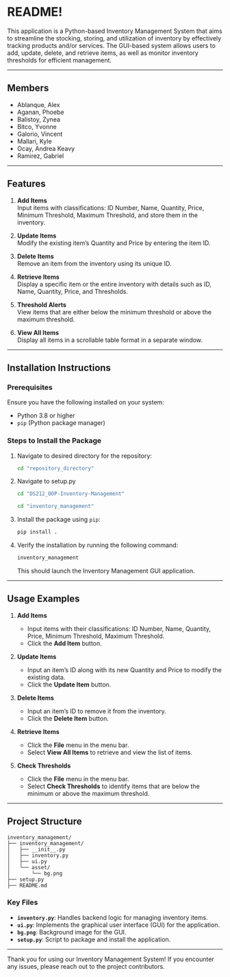 

# README!

This application is a Python-based Inventory Management System that aims to streamline the stocking, storing, and utilization of inventory by effectively tracking products and/or services. The GUI-based system allows users to add, update, delete, and retrieve items, as well as monitor inventory thresholds for efficient management.

---

## Members

- Ablanque, Alex  
- Aganan, Phoebe  
- Balistoy, Zynea  
- Bitco, Yvonne  
- Galorio, Vincent  
- Mallari, Kyle  
- Ocay, Andrea Keavy  
- Ramirez, Gabriel  

---

## Features

1. **Add Items**  
   Input items with classifications: ID Number, Name, Quantity, Price, Minimum Threshold, Maximum Threshold, and store them in the inventory.

2. **Update Items**  
   Modify the existing item’s Quantity and Price by entering the item ID.

3. **Delete Items**  
   Remove an item from the inventory using its unique ID.

4. **Retrieve Items**  
   Display a specific item or the entire inventory with details such as ID, Name, Quantity, Price, and Thresholds.

5. **Threshold Alerts**  
   View items that are either below the minimum threshold or above the maximum threshold.

6. **View All Items**  
   Display all items in a scrollable table format in a separate window.

---

## Installation Instructions

### Prerequisites
Ensure you have the following installed on your system:
- Python 3.8 or higher
- `pip` (Python package manager)

### Steps to Install the Package

1. Navigate to desired directory for the repository:
   ```bash
   cd "repository_directory"
   ```
2. Navigate to setup.py
   ```bash
   cd "DS212_OOP-Inventory-Management"
   ```
   ```bash
   cd "inventory_management"
   ```

2. Install the package using `pip`:
   ```bash
   pip install .
   ```

3. Verify the installation by running the following command:
   ```bash
   inventory_management
   ```

   This should launch the Inventory Management GUI application.

---

## Usage Examples

1. **Add Items**  
   - Input items with their classifications: ID Number, Name, Quantity, Price, Minimum Threshold, Maximum Threshold.
   - Click the **Add Item** button.

2. **Update Items**  
   - Input an item’s ID along with its new Quantity and Price to modify the existing data.
   - Click the **Update Item** button.

3. **Delete Items**  
   - Input an item’s ID to remove it from the inventory.
   - Click the **Delete Item** button.

4. **Retrieve Items**  
   - Click the **File** menu in the menu bar.
   - Select **View All Items** to retrieve and view the list of items.

5. **Check Thresholds**  
   - Click the **File** menu in the menu bar.
   - Select **Check Thresholds** to identify items that are below the minimum or above the maximum threshold.

---

## Project Structure

```
inventory_management/
├── inventory_management/
│   ├── __init__.py
│   ├── inventory.py
│   ├── ui.py
│   └── asset/
│       └── bg.png
├── setup.py
├── README.md
```

### Key Files

- **`inventory.py`**: Handles backend logic for managing inventory items.
- **`ui.py`**: Implements the graphical user interface (GUI) for the application.
- **`bg.png`**: Background image for the GUI.
- **`setup.py`**: Script to package and install the application.

---

Thank you for using our Inventory Management System! If you encounter any issues, please reach out to the project contributors.



